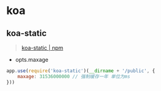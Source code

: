 # koa



## koa-static

> [koa-static | npm](https://www.npmjs.com/package/koa-static)

* opts.maxage

```js
app.use(require('koa-static')(__dirname + '/public', {
	maxage: 31536000000 // 强制缓存一年 单位为ms
}))
```

